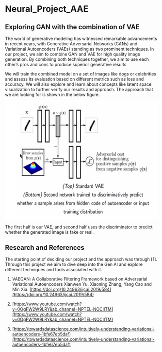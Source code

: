 # Neural_Project_AAE

## Exploring GAN with the combination of VAE

The world of generative modeling has witnessed remarkable advancements in recent years, with Generative Adversarial Networks (GANs) and Variational Autoencoders (VAEs) standing as two prominent techniques. In our project, we aim to combine GAN and VAE for high quality image generation. By combining both techniques together, we aim to use each other’s pros and cons to produce superior generative results.

We will train the combined model on a set of images like dogs or celebrities and assess its evaluation based on different metrics such as loss and accuracy. We will also explore and learn about concepts like latent space visualization to further verify our results and approach. The approach that we are looking for is shown in the below figure.

![Approach](/Assets/approach.png)

The first half is our VAE, and second half uses the discriminator to predict whether the generated image is fake or real.

## Research and References

The starting point of deciding our project and the approach was through [1]. Through this project we aim to dive deep into the Gen AI and explore different techniques and tools associated with it. 

1. VAEGAN: A Collaborative Filtering Framework based on Adversarial Variational Autoencoders Xianwen Yu, Xiaoning Zhang, Yang Cao and Min Xia. [https://doi.org/10.24963/ijcai.2019/584](https://doi.org/10.24963/ijcai.2019/584)

2. [https://www.youtube.com/watch?v=0OgFW2W9LRY&ab_channel=NPTEL-NOCIITM](https://www.youtube.com/watch?v=0OgFW2W9LRY&ab_channel=NPTEL-NOCIITM)

3. [https://towardsdatascience.com/intuitively-understanding-variational-autoencoders-1bfe67eb5daf](https://towardsdatascience.com/intuitively-understanding-variational-autoencoders-1bfe67eb5daf)